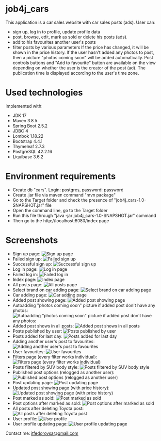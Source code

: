 # job4j_cars

This application is a car sales website with car sales posts (ads). 
User can:
- sign up, log in to profile, update profile data
- post, browse, edit, mark as sold or delete his posts (ads).
- add to his favourites another user's posts
- filter posts by various parameters
If the price has changed, it will be shown in the price history.
If the user hasn't added any photos to post, then a picture "photos coming soon" will be added automatically.
Post controls buttons and "Add to favourite" button are available on the view depending on whether the user is the creator of the post (ad).
The publication time is displayed according to the user's time zone.

# Used technologies

Implemented with:
<ul>
 <li>JDK 17</li>
 <li>Maven 3.8.5</li>
 <li>Spring Boot 2.5.2</li>
 <li>JDBC 4</li>
 <li>Lombok 1.18.22</li>
 <li>Bootstrap 4.4.1</li>
 <li>Thymeleaf 2.7.3</li>
 <li>PostgreSQL 42.2.16</li>
 <li>Liquibase 3.6.2</li>
</ul>

# Environment requirements

<ul>
 <li>Create db "cars". Login: postgres, password: password</li>
 <li>Create .jar file via maven command "mvn package"</li>
 <li>Go to the Target folder and check the presence of "job4j_cars-1.0-SNAPSHOT.jar" file</li>
 <li>Open the command line, go to the Target folder</li>
 <li>Run this file through "java -jar job4j_cars-1.0-SNAPSHOT.jar" command</li>
 <li>Then go to the http://localhost:8080/index page</li>
</ul>

# Screenshots

- Sign up page:
  ![Sign up page](src/main/resources/app_screenshots/1_sign_up.png)
- Failed sign up:
  ![Failed sign up](src/main/resources/app_screenshots/2_failed_sign_up.png)
- Successful sign up:
  ![Successful sign up](src/main/resources/app_screenshots/3_successful_sign_up.png)
- Log in page:
  ![Log in page](src/main/resources/app_screenshots/4_login_page.png)
- Failed log in:
  ![Failed log in](src/main/resources/app_screenshots/5_failed_log_in.png)
- Index page:
  ![Index page](src/main/resources/app_screenshots/6_index_page.png)
- All posts page:
  ![All posts page](src/main/resources/app_screenshots/7_all_posts_page.png)
- Select brand on car adding page:
  ![Select brand on car adding page](src/main/resources/app_screenshots/8_add_car_select_brand_page.png)
- Car adding page:
  ![Car adding page](src/main/resources/app_screenshots/9_car_adding_page.png)
- Added post showing page:
  ![Added post showing page](src/main/resources/app_screenshots/10_show_added_post_page.png)
- Autoadding "photos coming soon" picture if added post don't have any photos:
  ![Autoadding "photos coming soon" picture if added post don't have any photos:](src/main/resources/app_screenshots/11_if_added_post_dont_have_any_photos.png)
- Added post shows in all posts:
  ![Added post shows in all posts](src/main/resources/app_screenshots/12_new_post_shows_in_all_posts.png)
- Posts published by user:
  ![Posts published by user](src/main/resources/app_screenshots/13_posts_published_by_user.png)
- Posts added for last day:
  ![Posts added for last day](src/main/resources/app_screenshots/14_posts_added_for_last_day.png)
- Adding another user's post to favourites:
  ![Adding another user's post to favourites](src/main/resources/app_screenshots/15_add_another_users_post_to_favourites.png)
- User favourites:
  ![User favourites](src/main/resources/app_screenshots/16_user_favourites.png)
- Filters page (every filter works individual):
  ![Filters page (every filter works individual)](src/main/resources/app_screenshots/17_filters_page.png)
- Posts filtered by SUV body style:
  ![Posts filtered by SUV body style](src/main/resources/app_screenshots/18_filtered_by_suv.png)
- Published post options (relogged as another user):
  ![Published post options (relogged as another user)](src/main/resources/app_screenshots/19_published_post_options.png)
- Post updating page:
  ![Post updating page](src/main/resources/app_screenshots/20_post_updating_page.png)
- Updated post showing page (with price history):
  ![Updated post showing page (with price history)](src/main/resources/app_screenshots/21_updated_post_showing_page.png)
- Post marked as sold:
  ![Post marked as sold](src/main/resources/app_screenshots/22_post_marked_as_sold.png)
- Post options after marked as sold:
  ![Post options after marked as sold](src/main/resources/app_screenshots/23_post_options_after_marked_as_sold.png)
- All posts after deleting Toyota post:
  ![All posts after deleting Toyota post](src/main/resources/app_screenshots/24_all_posts_after_deleting_toyota_post.png)
- User profile:
  ![User profile](src/main/resources/app_screenshots/25_user_profile.png)
- User profile updating page:
  ![User profile updating page](src/main/resources/app_screenshots/26_user_updating_page.png)

Contact me: itfedorovsa@gmail.com

